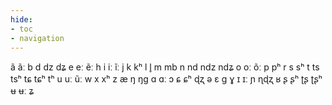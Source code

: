 ```yaml
---
hide:
- toc
- navigation
---
```

ã
ãː
b
d
dz
dʑ
e
eː
ẽː
h
i
iː
ĩː
j
k
kʰ
l
l̥
m
mb
n
nd
ndz
ndʑ
o
oː
õː
p
pʰ
r
s
sʰ
t
ts
tsʰ
tɕ
tɕʰ
tʰ
u
uː
ũː
w
x
xʰ
z
æ
ŋ
ŋɡ
ɑ
ɑː
ɔ
ɕ
ɕʰ
ɖʐ
ə
ɛ
ɡ
ɣ
ɪ
ɪː
ɲ
ɳɖʐ
ʁ
ʂ
ʂʰ
ʈʂ
ʈʂʰ
ʉ
ʉː
ʑ
